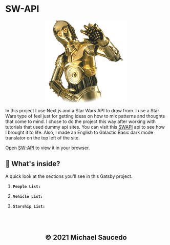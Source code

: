 # SW-API

<p align="center">
  <a href="">
    <img alt="Gatsby" src="./public/3po.png" />
  </a>
</p>

In this project I use Next.js and a Star Wars API to draw from. I use a Star Wars type of feel just for getting ideas on how to mix patterns and thoughts that come to mind. I chose to do the project this way after working with tutorials that used dummy api sites. You can visit this [SWAPI](https://swapi.dev/) api to see how I brought it to life. Also, I made an English to Galactic Basic dark mode translator on the top left of the site.

Open [SW-API](https://swapi-next.vercel.app/) to view it in your browser.

## 🧐 What's inside?

A quick look at the sections you'll see in this Gatsby project.

1.  **`People List:`**

2.  **`Vehicle List:`**

3.  **`Starship List:`**

<br />
<br />
<h2 align="center">
  &copy; 2021 Michael Saucedo
</h2>
